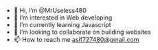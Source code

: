 - 👋 Hi, I’m @MrUseless480
- 👀 I’m interested in Web developing
- 🌱 I’m currently learning Javascript
- 💞️ I’m looking to collaborate on building websites
- 📫 How to reach me asif727480@gmail.com

<!---
MrUseless480/MrUseless480 is a ✨ special ✨ repository because its `README.md` (this file) appears on your GitHub profile.
You can click the Preview link to take a look at your changes.
--->
